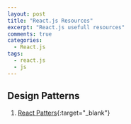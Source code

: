 ```yaml
---
layout: post
title: "React.js Resources"
excerpt: "React.js usefull resources"
comments: true
categories:
  - React.js
tags: 
  - react.js
  - js
---
```


## Design Patterns
1. [React Patters](http://reactpatterns.com/){:target="_blank"}
